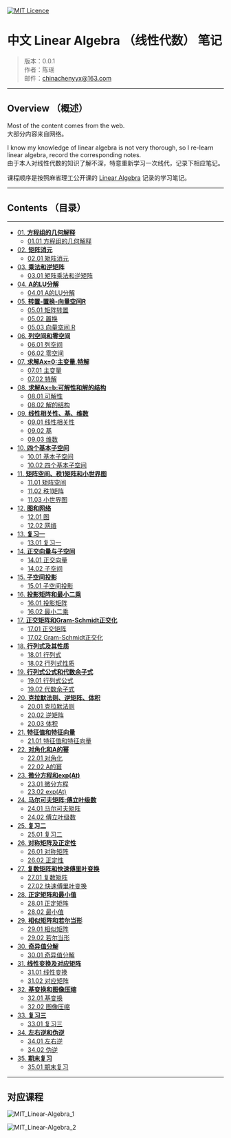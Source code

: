 [![MIT Licence](https://badges.frapsoft.com/os/mit/mit.svg?v=103)](https://opensource.org/licenses/mit-license.php)

# 中文 Linear Algebra （线性代数） 笔记

> 版本：0.0.1<br>
> 作者：陈瑶<br>
> 邮件：chinachenyyx@163.com<br>

---

## Overview （概述）

Most of the content comes from the web.<br>
大部分内容来自网络。

I know my knowledge of linear algebra is not very thorough, so I re-learn linear algebra, record the corresponding notes.<br>
由于本人对线性代数的知识了解不深，特意重新学习一次线代，记录下相应笔记。

课程顺序是按照麻省理工公开课的 [Linear Algebra](http://open.163.com/special/opencourse/daishu.html) 记录的学习笔记。

----

## Contents （目录）

---

- [01. **方程组的几何解释**](https://github.com/chenyyx/notes-linear-algebra/tree/master/01-%E6%96%B9%E7%A8%8B%E7%BB%84%E7%9A%84%E5%87%A0%E4%BD%95%E8%A7%A3%E9%87%8A)
	 - [01.01 方程组的几何解释](https://github.com/chenyyx/notes-linear-algebra/blob/master/01-%E6%96%B9%E7%A8%8B%E7%BB%84%E7%9A%84%E5%87%A0%E4%BD%95%E8%A7%A3%E9%87%8A/01-%E6%96%B9%E7%A8%8B%E7%BB%84%E7%9A%84%E5%87%A0%E4%BD%95%E8%A7%A3%E9%87%8A.md)
- [02. **矩阵消元**](02-python-essentials)
	 - [02.01 矩阵消元](https://github.com/chenyyx/notes-linear-algebra/blob/master/02-%E7%9F%A9%E9%98%B5%E6%B6%88%E5%85%83/02-%E7%9F%A9%E9%98%B5%E6%B6%88%E5%85%83.md)
- [03. **乘法和逆矩阵**](https://github.com/chenyyx/notes-linear-algebra/tree/master/03-%E4%B9%98%E6%B3%95%E5%92%8C%E9%80%86%E7%9F%A9%E9%98%B5)
	 - [03.01 矩阵乘法和逆矩阵](https://github.com/chenyyx/notes-linear-algebra/blob/master/03-%E4%B9%98%E6%B3%95%E5%92%8C%E9%80%86%E7%9F%A9%E9%98%B5/03-%E4%B9%98%E6%B3%95%E5%92%8C%E9%80%86%E7%9F%A9%E9%98%B5.md)
- [04. **A的LU分解**](https://github.com/chenyyx/notes-linear-algebra/tree/master/04-A%E7%9A%84LU%E5%88%86%E8%A7%A3)
	 - [04.01 A的LU分解](https://github.com/chenyyx/notes-linear-algebra/blob/master/04-A%E7%9A%84LU%E5%88%86%E8%A7%A3/04-A%E7%9A%84LU%E5%88%86%E8%A7%A3.md)
- [05. **转置-置换-向量空间R**](https://github.com/chenyyx/notes-linear-algebra/tree/master/05-%E8%BD%AC%E7%BD%AE-%E7%BD%AE%E6%8D%A2-%E5%90%91%E9%87%8F%E7%A9%BA%E9%97%B4R)
	 - [05.01 矩阵转置](https://github.com/chenyyx/notes-linear-algebra/blob/master/05-%E8%BD%AC%E7%BD%AE-%E7%BD%AE%E6%8D%A2-%E5%90%91%E9%87%8F%E7%A9%BA%E9%97%B4R/05-%E8%BD%AC%E7%BD%AE-%E7%BD%AE%E6%8D%A2-%E5%90%91%E9%87%8F%E7%A9%BA%E9%97%B4R.md)
	 - [05.02 置换](https://github.com/chenyyx/notes-linear-algebra/blob/master/05-%E8%BD%AC%E7%BD%AE-%E7%BD%AE%E6%8D%A2-%E5%90%91%E9%87%8F%E7%A9%BA%E9%97%B4R/05-%E8%BD%AC%E7%BD%AE-%E7%BD%AE%E6%8D%A2-%E5%90%91%E9%87%8F%E7%A9%BA%E9%97%B4R.md)
	 - [05.03 向量空间 R](https://github.com/chenyyx/notes-linear-algebra/blob/master/05-%E8%BD%AC%E7%BD%AE-%E7%BD%AE%E6%8D%A2-%E5%90%91%E9%87%8F%E7%A9%BA%E9%97%B4R/05-%E8%BD%AC%E7%BD%AE-%E7%BD%AE%E6%8D%A2-%E5%90%91%E9%87%8F%E7%A9%BA%E9%97%B4R.md)
- [06. **列空间和零空间**](https://github.com/chenyyx/notes-linear-algebra/tree/master/06-%E5%88%97%E7%A9%BA%E9%97%B4%E5%92%8C%E9%9B%B6%E7%A9%BA%E9%97%B4)
	 - [06.01 列空间](https://github.com/chenyyx/notes-linear-algebra/blob/master/06-%E5%88%97%E7%A9%BA%E9%97%B4%E5%92%8C%E9%9B%B6%E7%A9%BA%E9%97%B4/06-%E5%88%97%E7%A9%BA%E9%97%B4%E5%92%8C%E9%9B%B6%E7%A9%BA%E9%97%B4.md)
	 - [06.02 零空间](https://github.com/chenyyx/notes-linear-algebra/blob/master/06-%E5%88%97%E7%A9%BA%E9%97%B4%E5%92%8C%E9%9B%B6%E7%A9%BA%E9%97%B4/06-%E5%88%97%E7%A9%BA%E9%97%B4%E5%92%8C%E9%9B%B6%E7%A9%BA%E9%97%B4.md)
- [07. **求解Ax=0:主变量,特解**](https://github.com/chenyyx/notes-linear-algebra/tree/master/07-%E6%B1%82%E8%A7%A3Ax%3D0-%E4%B8%BB%E5%8F%98%E9%87%8F-%E7%89%B9%E8%A7%A3)
	 - [07.01 主变量](https://github.com/chenyyx/notes-linear-algebra/blob/master/07-%E6%B1%82%E8%A7%A3Ax%3D0-%E4%B8%BB%E5%8F%98%E9%87%8F-%E7%89%B9%E8%A7%A3/07-%E6%B1%82%E8%A7%A3Ax%3D0-%E4%B8%BB%E5%8F%98%E9%87%8F-%E7%89%B9%E8%A7%A3.md)
	 - [07.02 特解](https://github.com/chenyyx/notes-linear-algebra/blob/master/07-%E6%B1%82%E8%A7%A3Ax%3D0-%E4%B8%BB%E5%8F%98%E9%87%8F-%E7%89%B9%E8%A7%A3/07-%E6%B1%82%E8%A7%A3Ax%3D0-%E4%B8%BB%E5%8F%98%E9%87%8F-%E7%89%B9%E8%A7%A3.md)
- [08. **求解Ax=b:可解性和解的结构**](https://github.com/chenyyx/notes-linear-algebra/tree/master/08-%E6%B1%82%E8%A7%A3Ax%3Db-%E5%8F%AF%E8%A7%A3%E6%80%A7%E5%92%8C%E8%A7%A3%E7%9A%84%E7%BB%93%E6%9E%84)
	 - [08.01 可解性](https://github.com/chenyyx/notes-linear-algebra/blob/master/08-%E6%B1%82%E8%A7%A3Ax%3Db-%E5%8F%AF%E8%A7%A3%E6%80%A7%E5%92%8C%E8%A7%A3%E7%9A%84%E7%BB%93%E6%9E%84/08-%E6%B1%82%E8%A7%A3Ax%3Db-%E5%8F%AF%E8%A7%A3%E6%80%A7%E5%92%8C%E8%A7%A3%E7%9A%84%E7%BB%93%E6%9E%84.md)
	 - [08.02 解的结构](https://github.com/chenyyx/notes-linear-algebra/blob/master/08-%E6%B1%82%E8%A7%A3Ax%3Db-%E5%8F%AF%E8%A7%A3%E6%80%A7%E5%92%8C%E8%A7%A3%E7%9A%84%E7%BB%93%E6%9E%84/08-%E6%B1%82%E8%A7%A3Ax%3Db-%E5%8F%AF%E8%A7%A3%E6%80%A7%E5%92%8C%E8%A7%A3%E7%9A%84%E7%BB%93%E6%9E%84.md)
- [09. **线性相关性、基、维数**](https://github.com/chenyyx/notes-linear-algebra/tree/master/09-%E7%BA%BF%E6%80%A7%E7%9B%B8%E5%85%B3%E6%80%A7-%E5%9F%BA-%E7%BB%B4%E6%95%B0)
	 - [09.01 线性相关性](https://github.com/chenyyx/notes-linear-algebra/blob/master/09-%E7%BA%BF%E6%80%A7%E7%9B%B8%E5%85%B3%E6%80%A7-%E5%9F%BA-%E7%BB%B4%E6%95%B0/09-%E7%BA%BF%E6%80%A7%E7%9B%B8%E5%85%B3%E6%80%A7-%E5%9F%BA-%E7%BB%B4%E6%95%B0.md)
	 - [09.02 基](https://github.com/chenyyx/notes-linear-algebra/blob/master/09-%E7%BA%BF%E6%80%A7%E7%9B%B8%E5%85%B3%E6%80%A7-%E5%9F%BA-%E7%BB%B4%E6%95%B0/09-%E7%BA%BF%E6%80%A7%E7%9B%B8%E5%85%B3%E6%80%A7-%E5%9F%BA-%E7%BB%B4%E6%95%B0.md)
	 - [09.03 维数](https://github.com/chenyyx/notes-linear-algebra/blob/master/09-%E7%BA%BF%E6%80%A7%E7%9B%B8%E5%85%B3%E6%80%A7-%E5%9F%BA-%E7%BB%B4%E6%95%B0/09-%E7%BA%BF%E6%80%A7%E7%9B%B8%E5%85%B3%E6%80%A7-%E5%9F%BA-%E7%BB%B4%E6%95%B0.md)
- [10. **四个基本子空间**](https://github.com/chenyyx/notes-linear-algebra/tree/master/10-%E5%9B%9B%E4%B8%AA%E5%9F%BA%E6%9C%AC%E5%AD%90%E7%A9%BA%E9%97%B4)
	 - [10.01 基本子空间](https://github.com/chenyyx/notes-linear-algebra/blob/master/10-%E5%9B%9B%E4%B8%AA%E5%9F%BA%E6%9C%AC%E5%AD%90%E7%A9%BA%E9%97%B4/10-%E5%9B%9B%E4%B8%AA%E5%9F%BA%E6%9C%AC%E5%AD%90%E7%A9%BA%E9%97%B4.md)
	 - [10.02 四个基本子空间](https://github.com/chenyyx/notes-linear-algebra/blob/master/10-%E5%9B%9B%E4%B8%AA%E5%9F%BA%E6%9C%AC%E5%AD%90%E7%A9%BA%E9%97%B4/10-%E5%9B%9B%E4%B8%AA%E5%9F%BA%E6%9C%AC%E5%AD%90%E7%A9%BA%E9%97%B4.md)
- [11. **矩阵空间、秩1矩阵和小世界图**](https://github.com/chenyyx/notes-linear-algebra/tree/master/11-%E7%9F%A9%E9%98%B5%E7%A9%BA%E9%97%B4-%E7%A7%A91%E7%9F%A9%E9%98%B5%E5%92%8C%E5%B0%8F%E4%B8%96%E7%95%8C%E5%9B%BE)
	 - [11.01 矩阵空间](https://github.com/chenyyx/notes-linear-algebra/blob/master/11-%E7%9F%A9%E9%98%B5%E7%A9%BA%E9%97%B4-%E7%A7%A91%E7%9F%A9%E9%98%B5%E5%92%8C%E5%B0%8F%E4%B8%96%E7%95%8C%E5%9B%BE/11-%E7%9F%A9%E9%98%B5%E7%A9%BA%E9%97%B4-%E7%A7%A91%E7%9F%A9%E9%98%B5%E5%92%8C%E5%B0%8F%E4%B8%96%E7%95%8C%E5%9B%BE.md)
	 - [11.02 秩1矩阵](https://github.com/chenyyx/notes-linear-algebra/blob/master/11-%E7%9F%A9%E9%98%B5%E7%A9%BA%E9%97%B4-%E7%A7%A91%E7%9F%A9%E9%98%B5%E5%92%8C%E5%B0%8F%E4%B8%96%E7%95%8C%E5%9B%BE/11-%E7%9F%A9%E9%98%B5%E7%A9%BA%E9%97%B4-%E7%A7%A91%E7%9F%A9%E9%98%B5%E5%92%8C%E5%B0%8F%E4%B8%96%E7%95%8C%E5%9B%BE.md)
	 - [11.03 小世界图](https://github.com/chenyyx/notes-linear-algebra/blob/master/11-%E7%9F%A9%E9%98%B5%E7%A9%BA%E9%97%B4-%E7%A7%A91%E7%9F%A9%E9%98%B5%E5%92%8C%E5%B0%8F%E4%B8%96%E7%95%8C%E5%9B%BE/11-%E7%9F%A9%E9%98%B5%E7%A9%BA%E9%97%B4-%E7%A7%A91%E7%9F%A9%E9%98%B5%E5%92%8C%E5%B0%8F%E4%B8%96%E7%95%8C%E5%9B%BE.md)
- [12. **图和网络**](https://github.com/chenyyx/notes-linear-algebra/tree/master/12-%E5%9B%BE%E5%92%8C%E7%BD%91%E7%BB%9C)
	 - [12.01 图](https://github.com/chenyyx/notes-linear-algebra/blob/master/12-%E5%9B%BE%E5%92%8C%E7%BD%91%E7%BB%9C/12-%E5%9B%BE%E5%92%8C%E7%BD%91%E7%BB%9C.md)
	 - [12.02 网络](https://github.com/chenyyx/notes-linear-algebra/blob/master/12-%E5%9B%BE%E5%92%8C%E7%BD%91%E7%BB%9C/12-%E5%9B%BE%E5%92%8C%E7%BD%91%E7%BB%9C.md)
- [13. **复习一**](https://github.com/chenyyx/notes-linear-algebra/tree/master/13-%E5%A4%8D%E4%B9%A0%E4%B8%80)
	 - [13.01 复习一](https://github.com/chenyyx/notes-linear-algebra/blob/master/13-%E5%A4%8D%E4%B9%A0%E4%B8%80/13-%E5%A4%8D%E4%B9%A0%E4%B8%80.md)
- [14. **正交向量与子空间**](https://github.com/chenyyx/notes-linear-algebra/tree/master/14-%E6%AD%A3%E4%BA%A4%E5%90%91%E9%87%8F%E4%B8%8E%E5%AD%90%E7%A9%BA%E9%97%B4)
	 - [14.01 正交向量](https://github.com/chenyyx/notes-linear-algebra/blob/master/14-%E6%AD%A3%E4%BA%A4%E5%90%91%E9%87%8F%E4%B8%8E%E5%AD%90%E7%A9%BA%E9%97%B4/14-%E6%AD%A3%E4%BA%A4%E5%90%91%E9%87%8F%E4%B8%8E%E5%AD%90%E7%A9%BA%E9%97%B4.md)
	 - [14.02 子空间](https://github.com/chenyyx/notes-linear-algebra/blob/master/14-%E6%AD%A3%E4%BA%A4%E5%90%91%E9%87%8F%E4%B8%8E%E5%AD%90%E7%A9%BA%E9%97%B4/14-%E6%AD%A3%E4%BA%A4%E5%90%91%E9%87%8F%E4%B8%8E%E5%AD%90%E7%A9%BA%E9%97%B4.md)
- [15. **子空间投影**](https://github.com/chenyyx/notes-linear-algebra/tree/master/15-%E5%AD%90%E7%A9%BA%E9%97%B4%E6%8A%95%E5%BD%B1)
	 - [15.01 子空间投影](https://github.com/chenyyx/notes-linear-algebra/blob/master/15-%E5%AD%90%E7%A9%BA%E9%97%B4%E6%8A%95%E5%BD%B1/15-%E5%AD%90%E7%A9%BA%E9%97%B4%E6%8A%95%E5%BD%B1.md)
- [16. **投影矩阵和最小二乘**](https://github.com/chenyyx/notes-linear-algebra/tree/master/16-%E6%8A%95%E5%BD%B1%E7%9F%A9%E9%98%B5%E5%92%8C%E6%9C%80%E5%B0%8F%E4%BA%8C%E4%B9%98)
	 - [16.01 投影矩阵](https://github.com/chenyyx/notes-linear-algebra/blob/master/16-%E6%8A%95%E5%BD%B1%E7%9F%A9%E9%98%B5%E5%92%8C%E6%9C%80%E5%B0%8F%E4%BA%8C%E4%B9%98/16-%E6%8A%95%E5%BD%B1%E7%9F%A9%E9%98%B5%E5%92%8C%E6%9C%80%E5%B0%8F%E4%BA%8C%E4%B9%98.md)
	 - [16.02 最小二乘](https://github.com/chenyyx/notes-linear-algebra/blob/master/16-%E6%8A%95%E5%BD%B1%E7%9F%A9%E9%98%B5%E5%92%8C%E6%9C%80%E5%B0%8F%E4%BA%8C%E4%B9%98/16-%E6%8A%95%E5%BD%B1%E7%9F%A9%E9%98%B5%E5%92%8C%E6%9C%80%E5%B0%8F%E4%BA%8C%E4%B9%98.md)
- [17. **正交矩阵和Gram-Schmidt正交化**](https://github.com/chenyyx/notes-linear-algebra/tree/master/17-%E6%AD%A3%E4%BA%A4%E7%9F%A9%E9%98%B5%E5%92%8CGram-Schmidt%E6%AD%A3%E4%BA%A4%E5%8C%96)
	 - [17.01 正交矩阵](https://github.com/chenyyx/notes-linear-algebra/blob/master/17-%E6%AD%A3%E4%BA%A4%E7%9F%A9%E9%98%B5%E5%92%8CGram-Schmidt%E6%AD%A3%E4%BA%A4%E5%8C%96/17-%E6%AD%A3%E4%BA%A4%E7%9F%A9%E9%98%B5%E5%92%8CGram-Schmidt%E6%AD%A3%E4%BA%A4%E5%8C%96.md)
	 - [17.02 Gram-Schmidt正交化](https://github.com/chenyyx/notes-linear-algebra/blob/master/17-%E6%AD%A3%E4%BA%A4%E7%9F%A9%E9%98%B5%E5%92%8CGram-Schmidt%E6%AD%A3%E4%BA%A4%E5%8C%96/17-%E6%AD%A3%E4%BA%A4%E7%9F%A9%E9%98%B5%E5%92%8CGram-Schmidt%E6%AD%A3%E4%BA%A4%E5%8C%96.md)
- [18. **行列式及其性质**](https://github.com/chenyyx/notes-linear-algebra/tree/master/18-%E8%A1%8C%E5%88%97%E5%BC%8F%E5%8F%8A%E5%85%B6%E6%80%A7%E8%B4%A8)
	 - [18.01 行列式](https://github.com/chenyyx/notes-linear-algebra/blob/master/18-%E8%A1%8C%E5%88%97%E5%BC%8F%E5%8F%8A%E5%85%B6%E6%80%A7%E8%B4%A8/18-%E8%A1%8C%E5%88%97%E5%BC%8F%E5%8F%8A%E5%85%B6%E6%80%A7%E8%B4%A8.md)
	 - [18.02 行列式性质](https://github.com/chenyyx/notes-linear-algebra/blob/master/18-%E8%A1%8C%E5%88%97%E5%BC%8F%E5%8F%8A%E5%85%B6%E6%80%A7%E8%B4%A8/18-%E8%A1%8C%E5%88%97%E5%BC%8F%E5%8F%8A%E5%85%B6%E6%80%A7%E8%B4%A8.md)
- [19. **行列式公式和代数余子式**](https://github.com/chenyyx/notes-linear-algebra/tree/master/19-%E8%A1%8C%E5%88%97%E5%BC%8F%E5%85%AC%E5%BC%8F%E5%92%8C%E4%BB%A3%E6%95%B0%E4%BD%99%E5%AD%90%E5%BC%8F)
	 - [19.01 行列式公式](https://github.com/chenyyx/notes-linear-algebra/blob/master/19-%E8%A1%8C%E5%88%97%E5%BC%8F%E5%85%AC%E5%BC%8F%E5%92%8C%E4%BB%A3%E6%95%B0%E4%BD%99%E5%AD%90%E5%BC%8F/19-%E8%A1%8C%E5%88%97%E5%BC%8F%E5%85%AC%E5%BC%8F%E5%92%8C%E4%BB%A3%E6%95%B0%E4%BD%99%E5%AD%90%E5%BC%8F.md)
	 - [19.02 代数余子式](https://github.com/chenyyx/notes-linear-algebra/blob/master/19-%E8%A1%8C%E5%88%97%E5%BC%8F%E5%85%AC%E5%BC%8F%E5%92%8C%E4%BB%A3%E6%95%B0%E4%BD%99%E5%AD%90%E5%BC%8F/19-%E8%A1%8C%E5%88%97%E5%BC%8F%E5%85%AC%E5%BC%8F%E5%92%8C%E4%BB%A3%E6%95%B0%E4%BD%99%E5%AD%90%E5%BC%8F.md)
- [20. **克拉默法则、逆矩阵、体积**](https://github.com/chenyyx/notes-linear-algebra/tree/master/20-%E5%85%8B%E6%8B%89%E9%BB%98%E6%B3%95%E5%88%99-%E9%80%86%E7%9F%A9%E9%98%B5-%E4%BD%93%E7%A7%AF)
	 - [20.01 克拉默法则](https://github.com/chenyyx/notes-linear-algebra/blob/master/20-%E5%85%8B%E6%8B%89%E9%BB%98%E6%B3%95%E5%88%99-%E9%80%86%E7%9F%A9%E9%98%B5-%E4%BD%93%E7%A7%AF/20-%E5%85%8B%E6%8B%89%E9%BB%98%E6%B3%95%E5%88%99-%E9%80%86%E7%9F%A9%E9%98%B5-%E4%BD%93%E7%A7%AF.md)
	 - [20.02 逆矩阵](https://github.com/chenyyx/notes-linear-algebra/blob/master/20-%E5%85%8B%E6%8B%89%E9%BB%98%E6%B3%95%E5%88%99-%E9%80%86%E7%9F%A9%E9%98%B5-%E4%BD%93%E7%A7%AF/20-%E5%85%8B%E6%8B%89%E9%BB%98%E6%B3%95%E5%88%99-%E9%80%86%E7%9F%A9%E9%98%B5-%E4%BD%93%E7%A7%AF.md)
	 - [20.03 体积](https://github.com/chenyyx/notes-linear-algebra/blob/master/20-%E5%85%8B%E6%8B%89%E9%BB%98%E6%B3%95%E5%88%99-%E9%80%86%E7%9F%A9%E9%98%B5-%E4%BD%93%E7%A7%AF/20-%E5%85%8B%E6%8B%89%E9%BB%98%E6%B3%95%E5%88%99-%E9%80%86%E7%9F%A9%E9%98%B5-%E4%BD%93%E7%A7%AF.md)
- [21. **特征值和特征向量**](https://github.com/chenyyx/notes-linear-algebra/tree/master/21-%E7%89%B9%E5%BE%81%E5%80%BC%E5%92%8C%E7%89%B9%E5%BE%81%E5%90%91%E9%87%8F)
	 - [21.01 特征值和特征向量](https://github.com/chenyyx/notes-linear-algebra/blob/master/21-%E7%89%B9%E5%BE%81%E5%80%BC%E5%92%8C%E7%89%B9%E5%BE%81%E5%90%91%E9%87%8F/21-%E7%89%B9%E5%BE%81%E5%80%BC%E5%92%8C%E7%89%B9%E5%BE%81%E5%90%91%E9%87%8F.md)
- [22. **对角化和A的幂**](https://github.com/chenyyx/notes-linear-algebra/tree/master/22-%E5%AF%B9%E8%A7%92%E5%8C%96%E5%92%8CA%E7%9A%84%E5%B9%82)
	 - [22.01 对角化](https://github.com/chenyyx/notes-linear-algebra/blob/master/22-%E5%AF%B9%E8%A7%92%E5%8C%96%E5%92%8CA%E7%9A%84%E5%B9%82/22-%E5%AF%B9%E8%A7%92%E5%8C%96%E5%92%8CA%E7%9A%84%E5%B9%82.md)
	 - [22.02 A的幂](https://github.com/chenyyx/notes-linear-algebra/blob/master/22-%E5%AF%B9%E8%A7%92%E5%8C%96%E5%92%8CA%E7%9A%84%E5%B9%82/22-%E5%AF%B9%E8%A7%92%E5%8C%96%E5%92%8CA%E7%9A%84%E5%B9%82.md)
- [23. **微分方程和exp(At)**](https://github.com/chenyyx/notes-linear-algebra/tree/master/23-%E5%BE%AE%E5%88%86%E6%96%B9%E7%A8%8B%E5%92%8Cexp(At))
	 - [23.01 微分方程](https://github.com/chenyyx/notes-linear-algebra/blob/master/23-%E5%BE%AE%E5%88%86%E6%96%B9%E7%A8%8B%E5%92%8Cexp(At)/23-%E5%BE%AE%E5%88%86%E6%96%B9%E7%A8%8B%E5%92%8Cexp(At).md)
	 - [23.02 exp(At)](https://github.com/chenyyx/notes-linear-algebra/blob/master/23-%E5%BE%AE%E5%88%86%E6%96%B9%E7%A8%8B%E5%92%8Cexp(At)/23-%E5%BE%AE%E5%88%86%E6%96%B9%E7%A8%8B%E5%92%8Cexp(At).md)
- [24. **马尔可夫矩阵;傅立叶级数**](https://github.com/chenyyx/notes-linear-algebra/tree/master/24-%E9%A9%AC%E5%B0%94%E5%8F%AF%E5%A4%AB%E7%9F%A9%E9%98%B5-%E5%82%85%E7%AB%8B%E5%8F%B6%E7%BA%A7%E6%95%B0)
	 - [24.01 马尔可夫矩阵](https://github.com/chenyyx/notes-linear-algebra/blob/master/24-%E9%A9%AC%E5%B0%94%E5%8F%AF%E5%A4%AB%E7%9F%A9%E9%98%B5-%E5%82%85%E7%AB%8B%E5%8F%B6%E7%BA%A7%E6%95%B0/24-%E9%A9%AC%E5%B0%94%E5%8F%AF%E5%A4%AB%E7%9F%A9%E9%98%B5-%E5%82%85%E7%AB%8B%E5%8F%B6%E7%BA%A7%E6%95%B0.md)
	 - [24.02 傅立叶级数](https://github.com/chenyyx/notes-linear-algebra/blob/master/24-%E9%A9%AC%E5%B0%94%E5%8F%AF%E5%A4%AB%E7%9F%A9%E9%98%B5-%E5%82%85%E7%AB%8B%E5%8F%B6%E7%BA%A7%E6%95%B0/24-%E9%A9%AC%E5%B0%94%E5%8F%AF%E5%A4%AB%E7%9F%A9%E9%98%B5-%E5%82%85%E7%AB%8B%E5%8F%B6%E7%BA%A7%E6%95%B0.md)
- [25. **复习二**](https://github.com/chenyyx/notes-linear-algebra/tree/master/25-%E5%A4%8D%E4%B9%A0%E4%BA%8C)
	 - [25.01 复习二](https://github.com/chenyyx/notes-linear-algebra/blob/master/25-%E5%A4%8D%E4%B9%A0%E4%BA%8C/25-%E5%A4%8D%E4%B9%A0%E4%BA%8C.md)
- [26. **对称矩阵及正定性**](https://github.com/chenyyx/notes-linear-algebra/tree/master/26-%E5%AF%B9%E7%A7%B0%E7%9F%A9%E9%98%B5%E5%8F%8A%E6%AD%A3%E5%AE%9A%E6%80%A7)
	 - [26.01 对称矩阵](https://github.com/chenyyx/notes-linear-algebra/blob/master/26-%E5%AF%B9%E7%A7%B0%E7%9F%A9%E9%98%B5%E5%8F%8A%E6%AD%A3%E5%AE%9A%E6%80%A7/26-%E5%AF%B9%E7%A7%B0%E7%9F%A9%E9%98%B5%E5%8F%8A%E6%AD%A3%E5%AE%9A%E6%80%A7.md)
	 - [26.02 正定性](https://github.com/chenyyx/notes-linear-algebra/blob/master/26-%E5%AF%B9%E7%A7%B0%E7%9F%A9%E9%98%B5%E5%8F%8A%E6%AD%A3%E5%AE%9A%E6%80%A7/26-%E5%AF%B9%E7%A7%B0%E7%9F%A9%E9%98%B5%E5%8F%8A%E6%AD%A3%E5%AE%9A%E6%80%A7.md)
- [27. **复数矩阵和快速傅里叶变换**](https://github.com/chenyyx/notes-linear-algebra/tree/master/27-%E5%A4%8D%E6%95%B0%E7%9F%A9%E9%98%B5%E5%92%8C%E5%BF%AB%E9%80%9F%E5%82%85%E9%87%8C%E5%8F%B6%E5%8F%98%E6%8D%A2)
	 - [27.01 复数矩阵](https://github.com/chenyyx/notes-linear-algebra/blob/master/27-%E5%A4%8D%E6%95%B0%E7%9F%A9%E9%98%B5%E5%92%8C%E5%BF%AB%E9%80%9F%E5%82%85%E9%87%8C%E5%8F%B6%E5%8F%98%E6%8D%A2/27-%E5%A4%8D%E6%95%B0%E7%9F%A9%E9%98%B5%E5%92%8C%E5%BF%AB%E9%80%9F%E5%82%85%E9%87%8C%E5%8F%B6%E5%8F%98%E6%8D%A2.md)
	 - [27.02 快速傅里叶变换](https://github.com/chenyyx/notes-linear-algebra/blob/master/27-%E5%A4%8D%E6%95%B0%E7%9F%A9%E9%98%B5%E5%92%8C%E5%BF%AB%E9%80%9F%E5%82%85%E9%87%8C%E5%8F%B6%E5%8F%98%E6%8D%A2/27-%E5%A4%8D%E6%95%B0%E7%9F%A9%E9%98%B5%E5%92%8C%E5%BF%AB%E9%80%9F%E5%82%85%E9%87%8C%E5%8F%B6%E5%8F%98%E6%8D%A2.md)
- [28. **正定矩阵和最小值**](https://github.com/chenyyx/notes-linear-algebra/tree/master/28-%E6%AD%A3%E5%AE%9A%E7%9F%A9%E9%98%B5%E5%92%8C%E6%9C%80%E5%B0%8F%E5%80%BC)
	 - [28.01 正定矩阵](https://github.com/chenyyx/notes-linear-algebra/blob/master/28-%E6%AD%A3%E5%AE%9A%E7%9F%A9%E9%98%B5%E5%92%8C%E6%9C%80%E5%B0%8F%E5%80%BC/28-%E6%AD%A3%E5%AE%9A%E7%9F%A9%E9%98%B5%E5%92%8C%E6%9C%80%E5%B0%8F%E5%80%BC.md)
	 - [28.02 最小值](https://github.com/chenyyx/notes-linear-algebra/blob/master/28-%E6%AD%A3%E5%AE%9A%E7%9F%A9%E9%98%B5%E5%92%8C%E6%9C%80%E5%B0%8F%E5%80%BC/28-%E6%AD%A3%E5%AE%9A%E7%9F%A9%E9%98%B5%E5%92%8C%E6%9C%80%E5%B0%8F%E5%80%BC.md)
- [29. **相似矩阵和若尔当形**](https://github.com/chenyyx/notes-linear-algebra/tree/master/29-%E7%9B%B8%E4%BC%BC%E7%9F%A9%E9%98%B5%E5%92%8C%E8%8B%A5%E5%B0%94%E5%BD%93%E5%BD%A2)
	 - [29.01 相似矩阵](https://github.com/chenyyx/notes-linear-algebra/blob/master/29-%E7%9B%B8%E4%BC%BC%E7%9F%A9%E9%98%B5%E5%92%8C%E8%8B%A5%E5%B0%94%E5%BD%93%E5%BD%A2/29-%E7%9B%B8%E4%BC%BC%E7%9F%A9%E9%98%B5%E5%92%8C%E8%8B%A5%E5%B0%94%E5%BD%93%E5%BD%A2.md)
	 - [29.02 若尔当形](https://github.com/chenyyx/notes-linear-algebra/blob/master/29-%E7%9B%B8%E4%BC%BC%E7%9F%A9%E9%98%B5%E5%92%8C%E8%8B%A5%E5%B0%94%E5%BD%93%E5%BD%A2/29-%E7%9B%B8%E4%BC%BC%E7%9F%A9%E9%98%B5%E5%92%8C%E8%8B%A5%E5%B0%94%E5%BD%93%E5%BD%A2.md)
- [30. **奇异值分解**](https://github.com/chenyyx/notes-linear-algebra/tree/master/30-%E5%A5%87%E5%BC%82%E5%80%BC%E5%88%86%E8%A7%A3)
	 - [30.01 奇异值分解](https://github.com/chenyyx/notes-linear-algebra/blob/master/30-%E5%A5%87%E5%BC%82%E5%80%BC%E5%88%86%E8%A7%A3/30-%E5%A5%87%E5%BC%82%E5%80%BC%E5%88%86%E8%A7%A3.md)
- [31. **线性变换及对应矩阵**](https://github.com/chenyyx/notes-linear-algebra/tree/master/31-%E7%BA%BF%E6%80%A7%E5%8F%98%E6%8D%A2%E5%8F%8A%E5%AF%B9%E5%BA%94%E7%9F%A9%E9%98%B5)
	 - [31.01 线性变换](https://github.com/chenyyx/notes-linear-algebra/blob/master/31-%E7%BA%BF%E6%80%A7%E5%8F%98%E6%8D%A2%E5%8F%8A%E5%AF%B9%E5%BA%94%E7%9F%A9%E9%98%B5/31-%E7%BA%BF%E6%80%A7%E5%8F%98%E6%8D%A2%E5%8F%8A%E5%AF%B9%E5%BA%94%E7%9F%A9%E9%98%B5.md)
	 - [31.02 对应矩阵](https://github.com/chenyyx/notes-linear-algebra/blob/master/31-%E7%BA%BF%E6%80%A7%E5%8F%98%E6%8D%A2%E5%8F%8A%E5%AF%B9%E5%BA%94%E7%9F%A9%E9%98%B5/31-%E7%BA%BF%E6%80%A7%E5%8F%98%E6%8D%A2%E5%8F%8A%E5%AF%B9%E5%BA%94%E7%9F%A9%E9%98%B5.md)
- [32. **基变换和图像压缩**](https://github.com/chenyyx/notes-linear-algebra/tree/master/32-%E5%9F%BA%E5%8F%98%E6%8D%A2%E5%92%8C%E5%9B%BE%E5%83%8F%E5%8E%8B%E7%BC%A9)
	 - [32.01 基变换](https://github.com/chenyyx/notes-linear-algebra/blob/master/32-%E5%9F%BA%E5%8F%98%E6%8D%A2%E5%92%8C%E5%9B%BE%E5%83%8F%E5%8E%8B%E7%BC%A9/32-%E5%9F%BA%E5%8F%98%E6%8D%A2%E5%92%8C%E5%9B%BE%E5%83%8F%E5%8E%8B%E7%BC%A9.md)
	 - [32.02 图像压缩](https://github.com/chenyyx/notes-linear-algebra/blob/master/32-%E5%9F%BA%E5%8F%98%E6%8D%A2%E5%92%8C%E5%9B%BE%E5%83%8F%E5%8E%8B%E7%BC%A9/32-%E5%9F%BA%E5%8F%98%E6%8D%A2%E5%92%8C%E5%9B%BE%E5%83%8F%E5%8E%8B%E7%BC%A9.md)
- [33. **复习三**](https://github.com/chenyyx/notes-linear-algebra/tree/master/33-%E5%A4%8D%E4%B9%A0%E4%B8%89)
	 - [33.01 复习三](https://github.com/chenyyx/notes-linear-algebra/blob/master/33-%E5%A4%8D%E4%B9%A0%E4%B8%89/33-%E5%A4%8D%E4%B9%A0%E4%B8%89.md)
- [34. **左右逆和伪逆**](https://github.com/chenyyx/notes-linear-algebra/tree/master/34-%E5%B7%A6%E5%8F%B3%E9%80%86%E5%92%8C%E4%BC%AA%E9%80%86)
	 - [34.01 左右逆](https://github.com/chenyyx/notes-linear-algebra/blob/master/34-%E5%B7%A6%E5%8F%B3%E9%80%86%E5%92%8C%E4%BC%AA%E9%80%86/34-%E5%B7%A6%E5%8F%B3%E9%80%86%E5%92%8C%E4%BC%AA%E9%80%86.md)
	 - [34.02 伪逆](https://github.com/chenyyx/notes-linear-algebra/blob/master/34-%E5%B7%A6%E5%8F%B3%E9%80%86%E5%92%8C%E4%BC%AA%E9%80%86/34-%E5%B7%A6%E5%8F%B3%E9%80%86%E5%92%8C%E4%BC%AA%E9%80%86.md)
- [35. **期末复习**](https://github.com/chenyyx/notes-linear-algebra/tree/master/35-%E6%9C%9F%E6%9C%AB%E5%A4%8D%E4%B9%A0)
	 - [35.01 期末复习](https://github.com/chenyyx/notes-linear-algebra/blob/master/35-%E6%9C%9F%E6%9C%AB%E5%A4%8D%E4%B9%A0/35-%E6%9C%9F%E6%9C%AB%E5%A4%8D%E4%B9%A0.md)


----

## 对应课程

![MIT_Linear-Algebra_1](/images/LA_whole_1.png)

![MIT_Linear-Algebra_2](/images/LA_whole_2.png)